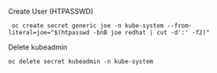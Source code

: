 Create User (HTPASSWD)
```
 oc create secret generic joe -n kube-system --from-literal=joe="$(htpasswd -bnB joe redhat | cut -d':' -f2)"
```

Delete kubeadmin
```
oc delete secret kubeadmin -n kube-system

```
